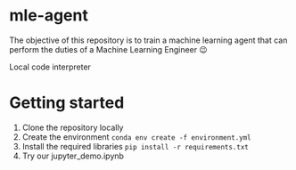 # mle-agent
The objective of this repository is to train a machine learning agent that can perform the duties of a Machine Learning Engineer 😉

Local code interpreter

# Getting started
1. Clone the repository locally
2. Create the environment
    ```conda env create -f environment.yml```
3. Install the required libraries
    ```pip install -r requirements.txt```
4. Try our jupyter_demo.ipynb
